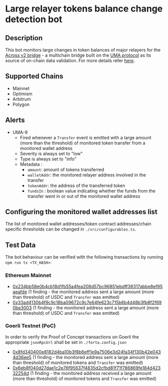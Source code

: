 # Large relayer tokens balance change detection bot

## Description

This bot monitors large changes in token balances of major relayers for the [Across v2 bridge](https://across.to/) - a multichain bridge built on the [UMA protocol](https://umaproject.org/) as its source of on-chain data validation. For more details refer [here](https://discourse.umaproject.org/t/forta-monitors-across-v2-request-for-proposals/1569).

## Supported Chains
- Mainnet
- Optimism
- Arbitrum
- Polygon
  
## Alerts

- UMA-9
  - Fired whenever a `Transfer` event is emitted with a large amount (more than the threshold) of monitored token transfer from a monitored wallet address
  - Severity is always set to "low" 
  - Type is always set to "info"
  - Metadata :
      - `amount`: amount of tokens transferred
      - `walletAddr`: the monitored relayer address involved in the transfer
      - `tokenAddr`: the address of the transferred token
      - `fundsIn` : boolean value indicating whether the funds from the transfer went in or out of the monitored wallet address

## Configuring the monitored wallet addresses list

The list of monitored wallet addresses/token contract addresses/chain specific thresholds can be changed in `./src/configurables.ts`. 

## Test Data

The bot behaviour can be verified with the following transactions by running `npm run tx <TX_HASH>`:

### Ethereum Mainnet
- [0x234bb58e0b4cb18d1fb55a4fea208d57bc96851ebdff39317abbe8ef95aeafde](http1:/etherscan.io/tx/0x234bb58e0b4cb18d1fb55a4fea208d57bc96851ebdff39317abbe8ef95aeafde) (1 finding - the monitored address sent a large amount (more than threshold) of USDC and `Transfer` was emitted)
- [0x33ad4130b4f9c9c18ba09672c9c7e64fe623c715b6b4d48b3fb8f2f690be3003](https://etherscan.io/tx/0x33ad4130b4f9c9c18ba09672c9c7e64fe623c715b6b4d48b3fb8f2f690be3003) (1 finding - the monitored address sent a large amount (more than threshold) of USDC and `Transfer` was emitted)

 ### Goerli Testnet (PoC)

In order to verify the Proof of Concept transactions on Goerli the appropriate `jsonRpcUrl` shall be set in `./forta.config.json`

- [0x8fd340400e8182d4ba10b3f8b6eff1e9a7506e3d24fa34f130b42e0434d36ee5](https://goerli.etherscan.io/tx/0x8fd340400e8182d4ba10b3f8b6eff1e9a7506e3d24fa34f130b42e0434d36ee5) (1 finding - the monitored address sent a large amount (more than threshold) of monitored tokens and `Transfer` was emitted)
- [0x6eb8f040d27dae1c2e76f95637f4835d2cfbd81f71f786869fe184d42332254d](https://goerli.etherscan.io/tx/0x6eb8f040d27dae1c2e76f95637f4835d2cfbd81f71f786869fe184d42332254d) (1 finding - the monitored address received a large amount (more than threshold) of monitored tokens and `Transfer` was emitted)